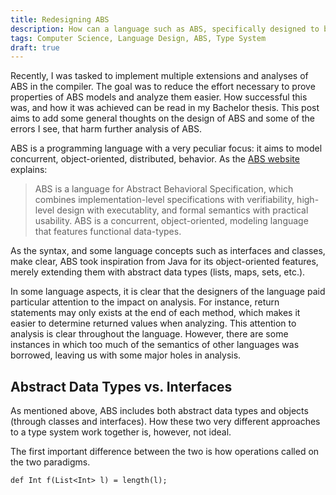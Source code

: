 ```yaml
---
title: Redesigning ABS
description: How can a language such as ABS, specifically designed to be analyzed, be improved? What effect does the type system have on verifiability? What mistakes were made in this regard with ABS?
tags: Computer Science, Language Design, ABS, Type System
draft: true
---
```


Recently, I was tasked to implement multiple extensions and analyses of ABS in the compiler. The goal was to reduce the effort necessary to prove properties of ABS models and analyze them easier. How successful this was, and how it was achieved can be read in my Bachelor thesis. This post aims to add some general thoughts on the design of ABS and some of the errors I see, that harm further analysis of ABS.

ABS is a programming language with a very peculiar focus: it aims to model concurrent, object-oriented, distributed, behavior. As the [ABS website](https://abs-models.org/) explains:

> ABS is a language for Abstract Behavioral Specification, which combines implementation-level specifications with verifiability, high-level design with executablity, and formal semantics with practical usability. ABS is a concurrent, object-oriented, modeling language that features functional data-types.

As the syntax, and some language concepts such as interfaces and classes, make clear, ABS took inspiration from Java for its object-oriented features, merely extending them with abstract data types (lists, maps, sets, etc.).

In some language aspects, it is clear that the designers of the language paid particular attention to the impact on analysis. For instance, return statements may only exists at the end of each method, which makes it easier to determine returned values when analyzing. This attention to analysis is clear throughout the language. However, there are some instances in which too much of the semantics of other languages was borrowed, leaving us with some major holes in analysis.

## Abstract Data Types vs. Interfaces

As mentioned above, ABS includes both abstract data types and objects (through classes and interfaces). How these two very different approaches to a type system work together is, however, not ideal.

The first important difference between the two is how operations called on the two paradigms.

```abs
def Int f(List<Int> l) = length(l);
```
